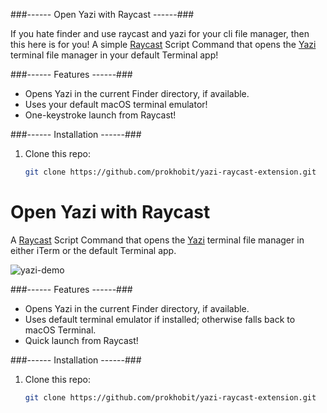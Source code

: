 ###------ Open Yazi with Raycast ------###

If you hate finder and use raycast and yazi for your cli file manager, then this here is for you!
A simple [Raycast](https://raycast.com) Script Command that opens the [Yazi](https://github.com/sxyazi/yazi) terminal file manager in your default Terminal app!


###------ Features ------###

- Opens Yazi in the current Finder directory, if available.
- Uses your default macOS terminal emulator!
- One-keystroke launch from Raycast!

###------ Installation ------###

1. Clone this repo:
   ```bash
   git clone https://github.com/prokhobit/yazi-raycast-extension.git
# Open Yazi with Raycast

A [Raycast](https://raycast.com) Script Command that opens the [Yazi](https://github.com/sxyazi/yazi) terminal file manager in either iTerm or the default Terminal app.

![yazi-demo](https://github.com/YOUR_USERNAME/raycast-open-yazi/assets/)

###------ Features ------###

- Opens Yazi in the current Finder directory, if available.
- Uses default terminal emulator if installed; otherwise falls back to macOS Terminal.
- Quick launch from Raycast!

###------ Installation ------###

1. Clone this repo:
   ```bash
   git clone https://github.com/prokhobit/yazi-raycast-extension.git

